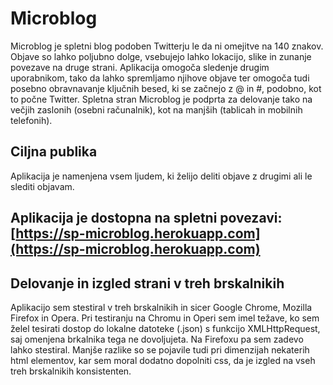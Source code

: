 # Microblog
Microblog je spletni blog podoben Twitterju le da ni omejitve na 140 znakov. Objave so lahko poljubno dolge, vsebujejo lahko lokacijo, slike in zunanje povezave na druge strani.
Aplikacija omogoča sledenje drugim uporabnikom, tako da lahko spremljamo njihove objave ter omogoča tudi posebno obravnavanje ključnih besed, ki se začnejo z @ in #, podobno, kot to počne Twitter.
Spletna stran Microblog je podprta za delovanje tako na večjih zaslonih (osebni računalnik), kot na manjših (tablicah in mobilnih telefonih).

## Ciljna publika
Aplikacija je namenjena vsem ljudem, ki želijo deliti objave z drugimi ali le slediti objavam.

## Aplikacija je dostopna na spletni povezavi: [https://sp-microblog.herokuapp.com](https://sp-microblog.herokuapp.com)

## Delovanje in izgled strani v treh brskalnikih

Aplikacijo sem stestiral v treh brskalnikih in sicer Google Chrome, Mozilla Firefox in Opera.
Pri testiranju na Chromu in Operi sem imel težave, ko sem želel tesirati dostop do lokalne datoteke (.json) s funkcijo XMLHttpRequest, saj omenjena brkalnika tega ne dovoljujeta. Na Firefoxu pa sem zadevo lahko stestiral.
Manjše razlike so se pojavile tudi pri dimenzijah nekaterih html elementov, kar sem moral dodatno dopolniti css, da je izgled na vseh treh brskalnikih konsistenten.
